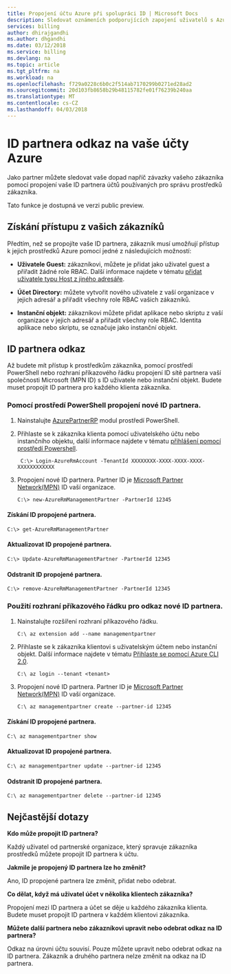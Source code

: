 ```yaml
---
title: Propojení účtu Azure při spolupráci ID | Microsoft Docs
description: Sledovat oznámeních podporujících zapojení uživatelů s Azure zákazníky pomocí propojení ID partnera k uživatelskému účtu, který používáte ke správě prostředků zákazníka.
services: billing
author: dhirajgandhi
ms.author: dhgandhi
ms.date: 03/12/2018
ms.service: billing
ms.devlang: na
ms.topic: article
ms.tgt_pltfrm: na
ms.workload: na
ms.openlocfilehash: f729a0228c6b0c2f514ab7170299b0271ed28ad2
ms.sourcegitcommit: 20d103fb8658b29b48115782fe01f76239b240aa
ms.translationtype: MT
ms.contentlocale: cs-CZ
ms.lasthandoff: 04/03/2018
---
```

# <a name="link-partner-id-to-your-azure-accounts"></a>ID partnera odkaz na vaše účty Azure 
Jako partner můžete sledovat vaše dopad napříč závazky vašeho zákazníka pomocí propojení vaše ID partnera účtů používaných pro správu prostředků zákazníka.

Tato funkce je dostupná ve verzi public preview. 

## <a name="get-access-from-your-customer"></a>Získání přístupu z vašich zákazníků 
Předtím, než se propojíte vaše ID partnera, zákazník musí umožňují přístup k jejich prostředků Azure pomocí jedné z následujících možností:

- **Uživatele Guest:** zákazníkovi, můžete je přidat jako uživatel guest a přiřadit žádné role RBAC. Další informace najdete v tématu [přidat uživatele typu Host z jiného adresáře](https://docs.microsoft.com/azure/active-directory/active-directory-b2b-what-is-azure-ad-b2b).

- **Účet Directory:** můžete vytvořit nového uživatele z vaší organizace v jejich adresář a přiřadit všechny role RBAC vašich zákazníků. 

- **Instanční objekt:** zákazníkovi můžete přidat aplikace nebo skriptu z vaší organizace v jejich adresář a přiřadit všechny role RBAC. Identita aplikace nebo skriptu, se označuje jako instanční objekt.

## <a name="link-partner-id"></a>ID partnera odkaz
Až budete mít přístup k prostředkům zákazníka, pomocí prostředí PowerShell nebo rozhraní příkazového řádku propojení ID sítě partnera vaší společnosti Microsoft (MPN ID) s ID uživatele nebo instanční objekt. Budete muset propojit ID partnera pro každého klienta zákazníka. 

### <a name="use-powershell-to-link-new-partner-id"></a>Pomocí prostředí PowerShell propojení nové ID partnera.

1. Nainstalujte [AzurePartnerRP](https://www.powershellgallery.com/packages/AzureRM.ManagementPartner/0.1.0-preview) modul prostředí PowerShell.

2. Přihlaste se k zákazníka klienta pomocí uživatelského účtu nebo instančního objektu, další informace najdete v tématu [přihlášení pomocí prostředí Powershell](https://docs.microsoft.com/en-us/powershell/azure/authenticate-azureps?view=azurermps-5.2.0).
 
   ```azurepowershell-interactive
    C:\> Login-AzureRmAccount -TenantId XXXXXXXX-XXXX-XXXX-XXXX-XXXXXXXXXXXX 
   ```


3. Propojení nové ID partnera. Partner ID je [Microsoft Partner Network(MPN)](https://partner.microsoft.com/) ID vaší organizace.

    ```azurepowershell-interactive
    C:\> new-AzureRmManagementPartner -PartnerId 12345 
    ```

#### <a name="get-the-linked-partner-id"></a>Získání ID propojené partnera.
```azurepowershell-interactive
C:\> get-AzureRmManagementPartner 
```

#### <a name="update-the-linked-partner-id"></a>Aktualizovat ID propojené partnera.
```azurepowershell-interactive
C:\> Update-AzureRmManagementPartner -PartnerId 12345 
```
#### <a name="delete-the-linked-partner-id"></a>Odstranit ID propojené partnera.
```azurepowershell-interactive
C:\> remove-AzureRmManagementPartner -PartnerId 12345 
```

### <a name="use-cli-to-link-new-partner-id"></a>Použití rozhraní příkazového řádku pro odkaz nové ID partnera.
1.  Nainstalujte rozšíření rozhraní příkazového řádku.

    ```azure-cli
    C:\ az extension add --name managementpartner
    ``` 

2.  Přihlaste se k zákazníka klientovi s uživatelským účtem nebo instanční objekt. Další informace najdete v tématu [Přihlaste se pomocí Azure CLI 2.0](https://docs.microsoft.com/cli/azure/authenticate-azure-cli?view=azure-cli-latest).

    ```azure-cli
    C:\ az login --tenant <tenant>
    ``` 


3.  Propojení nové ID partnera. Partner ID je [Microsoft Partner Network(MPN)](https://partner.microsoft.com/) ID vaší organizace.

     ```azure-cli
     C:\ az managementpartner create --partner-id 12345
      ```  

#### <a name="get-the-linked-partner-id"></a>Získání ID propojené partnera.
```azure-cli
C:\ az managementpartner show
``` 

#### <a name="update-the-linked-partner-id"></a>Aktualizovat ID propojené partnera.
```azure-cli
C:\ az managementpartner update --partner-id 12345
``` 

#### <a name="delete-the-linked-partner-id"></a>Odstranit ID propojené partnera.
```azure-cli
C:\ az managementpartner delete --partner-id 12345
``` 


## <a name="frequently-asked-questions"></a>Nejčastější dotazy

**Kdo může propojit ID partnera?**

Každý uživatel od partnerské organizace, který spravuje zákazníka prostředků můžete propojit ID partnera k účtu.
  

**Jakmile je propojený ID partnera lze ho změnit?**

Ano, ID propojené partnera lze změnit, přidat nebo odebrat.

**Co dělat, když má uživatel účet v několika klientech zákazníka?**

Propojení mezi ID partnera a účet se děje u každého zákazníka klienta.  Budete muset propojit ID partnera v každém klientovi zákazníka.

**Můžete další partnera nebo zákazníkovi upravit nebo odebrat odkaz na ID partnera?**

Odkaz na úrovni účtu souvisí. Pouze můžete upravit nebo odebrat odkaz na ID partnera. Zákazník a druhého partnera nelze změnit na odkaz na ID partnera. 


